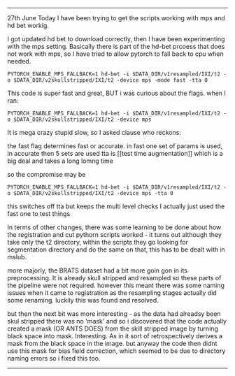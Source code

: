 ***

27th June
Today I have been trying to get the scripts working with mps and hd bet workig.

I got updated hd bet to download correctly, then I have been experimenting with the mps setting. 
Basically there is part of the hd-bet prcoess that does not work with mps, so I have tried to allow pytorch to fall back to cpu when needed. 
```
PYTORCH_ENABLE_MPS_FALLBACK=1 hd-bet -i $DATA_DIR/v1resampled/IXI/t2 -o $DATA_DIR/v2skullstripped/IXI/t2 -device mps -mode fast -tta 0
```

This code is super fast and great, BUT i was curious about the flags. when I ran:
```
PYTORCH_ENABLE_MPS_FALLBACK=1 hd-bet -i $DATA_DIR/v1resampled/IXI/t2 -o $DATA_DIR/v2skullstripped/IXI/t2 -device mps
```

It is mega crazy stupid slow, so I asked clause who reckons:

the fast flag determines fast or accurate.
in fast one set of params is used, in accurate then 5 sets are used
tta is [[test time augmentation]] which is a big deal and takes a long lomng time

so the compromise may be 

`PYTORCH_ENABLE_MPS_FALLBACK=1 hd-bet -i $DATA_DIR/v1resampled/IXI/t2 -o $DATA_DIR/v2skullstripped/IXI/t2 -device mps -tta 0`

this switches off tta but keeps the multi level checks
I actually just used the fast one to test things

In terms of other changes, there was some learning to be done about how the registration and cut pythorn scripts worked - it turns out although they take only the t2 directory, within the scripts they go looking for segmentation directory and do the same on that, this has to be dealt with in mslub.

more majorly, the BRATS dataset had a bit more goin gon in its preprocessing. It is already skull stripped and resampled so these parts of the pipeline were not required. however this meant there was some naming issues when it came to registration as the resampling stages actually did some renaming. luckily this was found and resolved.

but then the next bit was more interesting - as the data had alreadsy been skul stripped there was no 'mask' and so i discovered that the code actually created a mask (OR ANTS DOES) from the skill stripped image by turning black space into mask. Interesting. As in it sort of retrospectively derives a mask from the black space in the image.  but anyway the code then didnt use this mask for bias field correction, which seemed to be due to directory naming errors so i fixed this too. 
***



